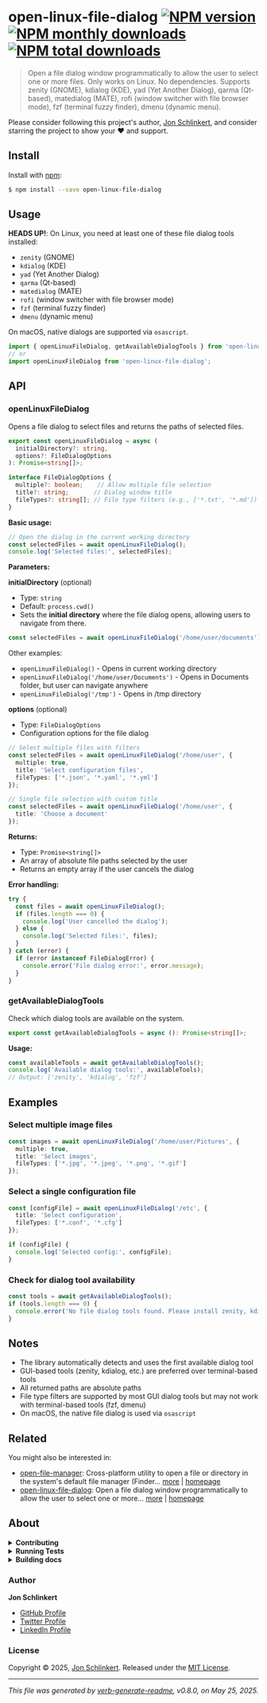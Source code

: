 # open-linux-file-dialog [![NPM version](https://img.shields.io/npm/v/open-linux-file-dialog.svg?style=flat)](https://www.npmjs.com/package/open-linux-file-dialog) [![NPM monthly downloads](https://img.shields.io/npm/dm/open-linux-file-dialog.svg?style=flat)](https://npmjs.org/package/open-linux-file-dialog) [![NPM total downloads](https://img.shields.io/npm/dt/open-linux-file-dialog.svg?style=flat)](https://npmjs.org/package/open-linux-file-dialog)

> Open a file dialog window programmatically to allow the user to select one or more files. Only works on Linux. No dependencies. Supports zenity (GNOME), kdialog (KDE), yad (Yet Another Dialog), qarma (Qt-based), matedialog (MATE), rofi (window switcher with file browser mode), fzf (terminal fuzzy finder), dmenu (dynamic menu).

Please consider following this project's author, [Jon Schlinkert](https://github.com/jonschlinkert), and consider starring the project to show your :heart: and support.

## Install

Install with [npm](https://www.npmjs.com/):

```sh
$ npm install --save open-linux-file-dialog
```

## Usage

**HEADS UP!**: On Linux, you need at least one of these file dialog tools installed:

* `zenity` (GNOME)
* `kdialog` (KDE)
* `yad` (Yet Another Dialog)
* `qarma` (Qt-based)
* `matedialog` (MATE)
* `rofi` (window switcher with file browser mode)
* `fzf` (terminal fuzzy finder)
* `dmenu` (dynamic menu)

On macOS, native dialogs are supported via `osascript`.

```typescript
import { openLinuxFileDialog, getAvailableDialogTools } from 'open-linux-file-dialog';
// or
import openLinuxFileDialog from 'open-linux-file-dialog';
```

## API

### openLinuxFileDialog

Opens a file dialog to select files and returns the paths of selected files.

```typescript
export const openLinuxFileDialog = async (
  initialDirectory?: string,
  options?: FileDialogOptions
): Promise<string[]>;

interface FileDialogOptions {
  multiple?: boolean;    // Allow multiple file selection
  title?: string;       // Dialog window title
  fileTypes?: string[]; // File type filters (e.g., ['*.txt', '*.md'])
}
```

**Basic usage:**

```ts
// Open the dialog in the current working directory
const selectedFiles = await openLinuxFileDialog();
console.log('Selected files:', selectedFiles);
```

**Parameters:**

**initialDirectory** (optional)

* Type: `string`
* Default: `process.cwd()`
* Sets the **initial directory** where the file dialog opens, allowing users to navigate from there.

```ts
const selectedFiles = await openLinuxFileDialog('/home/user/documents');
```

Other examples:

* `openLinuxFileDialog()` - Opens in current working directory
* `openLinuxFileDialog('/home/user/Documents')` - Opens in Documents folder, but user can navigate anywhere
* `openLinuxFileDialog('/tmp')` - Opens in /tmp directory

**options** (optional)

* Type: `FileDialogOptions`
* Configuration options for the file dialog

```ts
// Select multiple files with filters
const selectedFiles = await openLinuxFileDialog('/home/user', {
  multiple: true,
  title: 'Select configuration files',
  fileTypes: ['*.json', '*.yaml', '*.yml']
});

// Single file selection with custom title
const selectedFiles = await openLinuxFileDialog('/home/user', {
  title: 'Choose a document'
});
```

**Returns:**

* Type: `Promise<string[]>`
* An array of absolute file paths selected by the user
* Returns an empty array if the user cancels the dialog

**Error handling:**

```ts
try {
  const files = await openLinuxFileDialog();
  if (files.length === 0) {
    console.log('User cancelled the dialog');
  } else {
    console.log('Selected files:', files);
  }
} catch (error) {
  if (error instanceof FileDialogError) {
    console.error('File dialog error:', error.message);
  }
}
```

### getAvailableDialogTools

Check which dialog tools are available on the system.

```typescript
export const getAvailableDialogTools = async (): Promise<string[]>;
```

**Usage:**

```ts
const availableTools = await getAvailableDialogTools();
console.log('Available dialog tools:', availableTools);
// Output: ['zenity', 'kdialog', 'fzf']
```

## Examples

### Select multiple image files

```ts
const images = await openLinuxFileDialog('/home/user/Pictures', {
  multiple: true,
  title: 'Select images',
  fileTypes: ['*.jpg', '*.jpeg', '*.png', '*.gif']
});
```

### Select a single configuration file

```ts
const [configFile] = await openLinuxFileDialog('/etc', {
  title: 'Select configuration',
  fileTypes: ['*.conf', '*.cfg']
});

if (configFile) {
  console.log('Selected config:', configFile);
}
```

### Check for dialog tool availability

```ts
const tools = await getAvailableDialogTools();
if (tools.length === 0) {
  console.error('No file dialog tools found. Please install zenity, kdialog, or another supported tool.');
}
```

## Notes

* The library automatically detects and uses the first available dialog tool
* GUI-based tools (zenity, kdialog, etc.) are preferred over terminal-based tools
* All returned paths are absolute paths
* File type filters are supported by most GUI dialog tools but may not work with terminal-based tools (fzf, dmenu)
* On macOS, the native file dialog is used via `osascript`

## Related

You might also be interested in:

* [open-file-manager](https://www.npmjs.com/package/open-file-manager): Cross-platform utility to open a file or directory in the system's default file manager (Finder… [more](https://github.com/jonschlinkert/open-file-manager) | [homepage](https://github.com/jonschlinkert/open-file-manager "Cross-platform utility to open a file or directory in the system's default file manager (Finder, Explorer, Nautilus, etc.)")
* [open-linux-file-dialog](https://www.npmjs.com/package/open-linux-file-dialog): Open a file dialog window programmatically to allow the user to select one or more… [more](https://github.com/jonschlinkert/open-linux-file-dialog) | [homepage](https://github.com/jonschlinkert/open-linux-file-dialog "Open a file dialog window programmatically to allow the user to select one or more files. Only works on Linux. No dependencies. Supports zenity (GNOME), kdialog (KDE), yad (Yet Another Dialog), qarma (Qt-based), matedialog (MATE), rofi (window switcher wi")

## About

<details>
<summary><strong>Contributing</strong></summary>

Pull requests and stars are always welcome. For bugs and feature requests, [please create an issue](../../issues/new).

</details>

<details>
<summary><strong>Running Tests</strong></summary>

Running and reviewing unit tests is a great way to get familiarized with a library and its API. You can install dependencies and run tests with the following command:

```sh
$ npm install && npm test
```

</details>

<details>
<summary><strong>Building docs</strong></summary>

_(This project's readme.md is generated by [verb](https://github.com/verbose/verb-generate-readme), please don't edit the readme directly. Any changes to the readme must be made in the [.verb.md](.verb.md) readme template.)_

To generate the readme, run the following command:

```sh
$ npm install -g verbose/verb#dev verb-generate-readme && verb
```

</details>

### Author

**Jon Schlinkert**

* [GitHub Profile](https://github.com/jonschlinkert)
* [Twitter Profile](https://twitter.com/jonschlinkert)
* [LinkedIn Profile](https://linkedin.com/in/jonschlinkert)

### License

Copyright © 2025, [Jon Schlinkert](https://github.com/jonschlinkert).
Released under the [MIT License](LICENSE).

***

_This file was generated by [verb-generate-readme](https://github.com/verbose/verb-generate-readme), v0.8.0, on May 25, 2025._